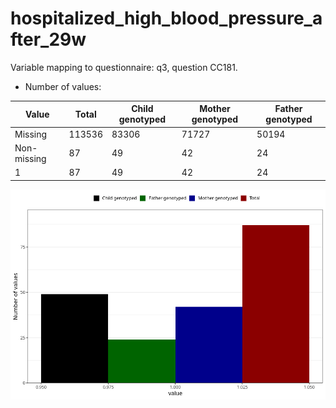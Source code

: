 # hospitalized_high_blood_pressure_after_29w
Variable mapping to questionnaire: q3, question CC181.
- Number of values:

| Value | Total | Child genotyped | Mother genotyped | Father genotyped |
| ----- | ----- | --------------- | ---------------- | ---------------- |
| Missing | 113536 | 83306 | 71727 | 50194 |
| Non-missing | 87 | 49 | 42 | 24 |
| 1 | 87 | 49 | 42 | 24 |



![](hospitalized_high_blood_pressure_after_29w_n.png)



